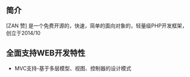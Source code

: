 ## 简介
[ZAN 赞] 是一个免费开源的，快速，简单的面向对象的，轻量级PHP开发框架，创立于2014/10

## 全面支持WEB开发特性
* MVC支持-基于多层模型、视图、控制器的设计模式

